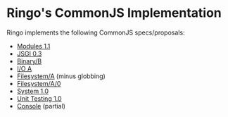 # Ringo's CommonJS Implementation

Ringo implements the following CommonJS specs/proposals:

 * [Modules 1.1](http://wiki.commonjs.org/wiki/Modules)
 * [JSGI 0.3](http://wiki.commonjs.org/wiki/JSGI)
 * [Binary/B](http://wiki.commonjs.org/wiki/Binary)
 * [I/O A](http://wiki.commonjs.org/wiki/IO)
 * [Filesystem/A](http://wiki.commonjs.org/wiki/Filesystem/A) (minus globbing)
 * [Filesystem/A/0](http://wiki.commonjs.org/wiki/Filesystem/A/0)
 * [System 1.0](http://wiki.commonjs.org/wiki/System)
 * [Unit Testing 1.0](http://wiki.commonjs.org/wiki/Unit_Testing/1.0)
 * [Console](http://wiki.commonjs.org/wiki/Console) (partial)

